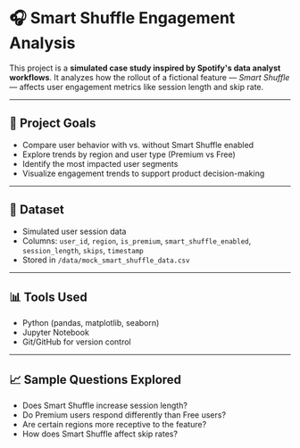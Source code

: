 # 🎧 Smart Shuffle Engagement Analysis

This project is a **simulated case study inspired by Spotify's data analyst workflows**. It analyzes how the rollout of a fictional feature — *Smart Shuffle* — affects user engagement metrics like session length and skip rate.

---

## 📌 Project Goals

- Compare user behavior with vs. without Smart Shuffle enabled
- Explore trends by region and user type (Premium vs Free)
- Identify the most impacted user segments
- Visualize engagement trends to support product decision-making

---

## 🧪 Dataset

- Simulated user session data
- Columns: `user_id`, `region`, `is_premium`, `smart_shuffle_enabled`, `session_length`, `skips`, `timestamp`
- Stored in `/data/mock_smart_shuffle_data.csv`

---

## 📊 Tools Used

- Python (pandas, matplotlib, seaborn)
- Jupyter Notebook
- Git/GitHub for version control

---

## 📈 Sample Questions Explored

- Does Smart Shuffle increase session length?
- Do Premium users respond differently than Free users?
- Are certain regions more receptive to the feature?
- How does Smart Shuffle affect skip rates?
